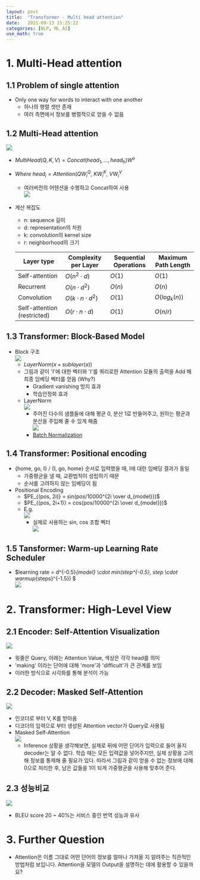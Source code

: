 ```yaml
---
layout: post
title:  "Transformer - Multi head attention"
date:   2021-09-13 15:25:22
categories: [NLP, ML_AI]
use_math: true
---
```



# 1. Multi-Head attention
## 1.1 Problem of single attention
* Only one way for words to interact with one another
	* 하나의 행렬 셋만 존재 
	* 여러 측면에서 정보를 병렬적으로 얻을 수 없음

## 1.2 Multi-Head attention
![](/assets/image/ustagelv2/w7_d1_8.PNG)
* $MultiHead(Q, K, V) = Concat(head_1, ..., head_h)W^o$
* $Where \ head_i=Attention(QW_i^Q, \ KW_i^K, \ VW_i^V$
	* 여러버전의 어텐션을 수행하고 Concat하여 사용  
	![](/assets/image/ustagelv2/w7_d1_9.PNG)
* 계산 복잡도  
	* n: sequence 길이
	* d: representation의 차원
	* k: convolution의 kernel size
	* r: neighborhood의 크기  

	|Layer type|Complexity per Layer|Sequential Operations|Maximum Path Length|
	|---|---|---|---|
	|Self-attention| $O(n^2 \cdot d)$ | $O(1)$ | $O(1)$ |
	|Recurrent| $O(n \cdot d^2)$ | $O(n)$ | $O(n)$ |
	|Convolution| $O(k \cdot n \cdot d^2)$ | $O(1)$ | $O(log_k(n))$ |
	|Self-attention (restricted)| $O(r \cdot n \cdot d)$ | $O(1)$ | $O(n/r)$ |

## 1.3 Transformer: Block-Based Model
* Block 구조  
	![](/assets/image/ustagelv2/w7_d1_10.PNG)
	* $LayerNorm(x+sublayer(x))$
	* 그림과 같이 'I'에 대한 벡터와 'I'를 쿼리로한 Attention 모듈의 출력을 Add 해 최종 임베딩 벡터를 얻음 (Why?)
		* Gradient vanishing 방지 효과
		* 학습안정화 효과
	* LayerNorm  
		![](/assets/image/ustagelv2/w7_d1_11.PNG)
		* 주어진 다수의 샘플들에 대해 평균 0, 분산 1로 만들어주고, 원하는 평균과 분산을 주입해 줄 수 있게 해줌  
		![](/assets/image/ustagelv2/w7_d1_12.PNG)
		* [Batch Normalization](https://kyunghyunlim.github.io/ml_ai/2021/07/31/Batchnorm.html)

## 1.4 Transformer: Positional encoding
* {home, go, I} / {I, go, home} 순서로 입력했을 때, I에 대한 임베딩 결과가 동일
	* 가중평균을 낼 때, 교환법칙이 성립하기 때문
	* 순서를 고려하지 않는 임베딩이 됨
* Positional Encoding
	* $PE_{(pos, 2i)} = sin(pos/10000^{2i \over d_{model}})$
	* $PE_{(pos, 2i+1)} = cos(pos/10000^{2i \over d_{model}})$
	* E.g.  
		![](/assets/image/ustagelv2/w7_d1_13.PNG)
		* 실제로 사용하는 sin, cos 조합 벡터  
		![](/assets/image/ustagelv2/w7_d1_14.PNG)

## 1.5 Tansformer: Warm-up Learning Rate Scheduler
* $learning rate = d^{-0.5}_{model} \cdot min(step^{-0.5}, step \cdot warmup_{steps}^{-1.5}) $  
![](/assets/image/ustagelv2/w7_d1_15.PNG)

# 2. Transformer: High-Level View
## 2.1 Encoder: Self-Attention Visualization
![](/assets/image/ustagelv2/w7_d1_16.PNG)
* 윗줄은 Query, 아래는 Attention Value, 색상은 각각 head를 의미
* 'making' 이라는 단어에 대해 'more'과 'difficult'가 큰 관계를 보임
* 이러한 방식으로 시각화를 통해 분석이 가능

## 2.2 Decoder: Masked Self-Attention
![](/assets/image/ustagelv2/w7_d1_17.PNG)
* 인코더로 부터 V, K를 받아옴
* 디코더의 입력으로 부터 생성된 Attention vector가 Query로 사용됨
* Masked Self-Attention  
	![](/assets/image/ustagelv2/w7_d1_18.PNG)
	* Inference 상황을 생각해보면, 실제로 뒤에 어떤 단어가 입력으로 들어 올지 decoder는 알 수 없다. 학습 때는 모든 입력값을 넣어주지만, 실제 상황을 고려해 정보를 통제해 줄 필요가 있다. 따라서 그림과 같이 얻을 수 없는 정보에 대해 0으로 처리한 후, 남은 값들을 1이 되게 가중평균을 사용해 맞추어 준다.

## 2.3 성능비교
![](/assets/image/ustagelv2/w7_d1_19.PNG)
* BLEU score 20 ~ 40%는 서비스 중인 번역 성능과 유사

# 3. Further Question
* Attention은 이름 그대로 어떤 단어의 정보를 얼마나 가져올 지 알려주는 직관적인 방법처럼 보입니다. Attention을 모델의 Output을 설명하는 데에 활용할 수 있을까요?